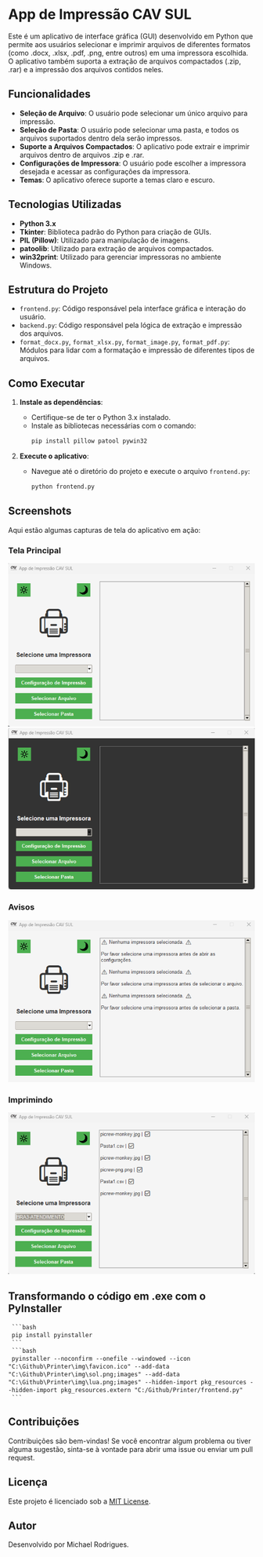 # App de Impressão CAV SUL

Este é um aplicativo de interface gráfica (GUI) desenvolvido em Python que permite aos usuários selecionar e imprimir arquivos de diferentes formatos (como .docx, .xlsx, .pdf, .png, entre outros) em uma impressora escolhida. O aplicativo também suporta a extração de arquivos compactados (.zip, .rar) e a impressão dos arquivos contidos neles.

## Funcionalidades

- **Seleção de Arquivo**: O usuário pode selecionar um único arquivo para impressão.
- **Seleção de Pasta**: O usuário pode selecionar uma pasta, e todos os arquivos suportados dentro dela serão impressos.
- **Suporte a Arquivos Compactados**: O aplicativo pode extrair e imprimir arquivos dentro de arquivos .zip e .rar.
- **Configurações de Impressora**: O usuário pode escolher a impressora desejada e acessar as configurações da impressora.
- **Temas**: O aplicativo oferece suporte a temas claro e escuro.

## Tecnologias Utilizadas

- **Python 3.x**
- **Tkinter**: Biblioteca padrão do Python para criação de GUIs.
- **PIL (Pillow)**: Utilizado para manipulação de imagens.
- **patoolib**: Utilizado para extração de arquivos compactados.
- **win32print**: Utilizado para gerenciar impressoras no ambiente Windows.

## Estrutura do Projeto

- `frontend.py`: Código responsável pela interface gráfica e interação do usuário.
- `backend.py`: Código responsável pela lógica de extração e impressão dos arquivos.
- `format_docx.py`, `format_xlsx.py`, `format_image.py`, `format_pdf.py`: Módulos para lidar com a formatação e impressão de diferentes tipos de arquivos.

## Como Executar

1. **Instale as dependências**:
   - Certifique-se de ter o Python 3.x instalado.
   - Instale as bibliotecas necessárias com o comando:
     ```bash
     pip install pillow patool pywin32
     ```

2. **Execute o aplicativo**:
   - Navegue até o diretório do projeto e execute o arquivo `frontend.py`:
     ```bash
     python frontend.py
     ```

## Screenshots

Aqui estão algumas capturas de tela do aplicativo em ação:

### Tela Principal

![Tela Principal Claro](https://github.com/MichaelRodriguesOficial/printer/blob/main/imagens/Claro.png?raw=true)
![Tela Principal Escuro](https://github.com/MichaelRodriguesOficial/printer/blob/main/imagens/Escuro.png?raw=true)

### Avisos

![Avisos](https://github.com/MichaelRodriguesOficial/printer/blob/main/imagens/Avisos.png?raw=true)

### Imprimindo

![Imprimindo](https://github.com/MichaelRodriguesOficial/printer/blob/main/imagens/Imprimindo.png?raw=true)

## Transformando o código em .exe com o PyInstaller

     ```bash
     pip install pyinstaller
     ```
     ```bash
     pyinstaller --noconfirm --onefile --windowed --icon "C:\Github\Printer\img\favicon.ico" --add-data "C:\Github\Printer\img\sol.png;images" --add-data "C:\Github\Printer\img\lua.png;images" --hidden-import pkg_resources --hidden-import pkg_resources.extern "C:/Github/Printer/frontend.py"
     ```

## Contribuições

Contribuições são bem-vindas! Se você encontrar algum problema ou tiver alguma sugestão, sinta-se à vontade para abrir uma issue ou enviar um pull request.

## Licença

Este projeto é licenciado sob a [MIT License](LICENSE).

## Autor

Desenvolvido por Michael Rodrigues.

